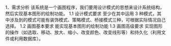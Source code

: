 1．需求分析
该系统是一个画图程序，我们要用设计模式的思想来设计系统结构，然后实现基本图形的绘制功能。
1.1 设计模式要求
至少在其中运用 3 种模式，其中涉及到的模式可能有装饰模式、策略模式、桥接模式三种，可根据实际情况自己选择。
1.2 画图基本要求
能实现基本图形的绘制功能
1.3 画图高级要求
实现图形的操作（如选取、移动、放大、缩小、改变颜色、改变线形等）和持久化（利用文件或利用数据库）。
